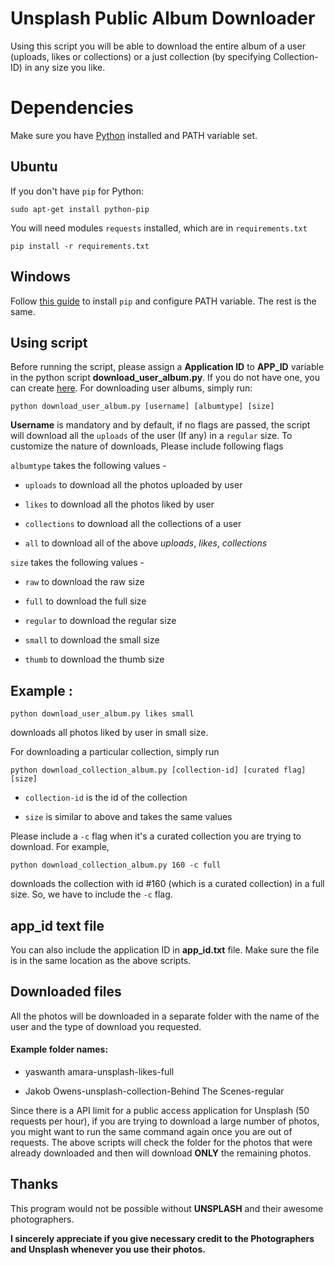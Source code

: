 # Unsplash Public Album Downloader

Using this script you will be able to download the entire album of a user (uploads, likes or collections) or a just collection (by specifying Collection-ID) in any size you like.


Dependencies
=======
Make sure you have [Python](https://www.python.org/downloads/) installed and PATH variable set.

Ubuntu
-----
If you don't have ```pip``` for Python:
```
sudo apt-get install python-pip
```
You will need modules ```requests``` installed, which are in ```requirements.txt```
```
pip install -r requirements.txt
```
Windows
-----
Follow [this guide](https://pip.pypa.io/en/stable/installing/) to install  ```pip```  and configure PATH variable.
The rest is the same.

Using script
-----

Before running the script, please assign a **Application ID** to **APP_ID** variable in the python script **download_user_album.py**. If you do not have one, you can create [here](https://unsplash.com/documentation#creating-a-developer-account). For downloading user albums, simply run:

```
python download_user_album.py [username] [albumtype] [size]
```

**Username** is mandatory and by default, if no flags are passed, the script will download all the ```uploads``` of the user (If any) in a ```regular``` size. To customize the nature of downloads, Please include following flags


```albumtype```  takes the following values -

* ```uploads``` to download all the photos uploaded by user

* ```likes``` to download all the photos liked by user

* ```collections``` to download all the collections of a user

* ```all``` to download all of the above *uploads*, *likes*, *collections*


```size``` takes the following values -

* ```raw``` to download the raw size

* ```full``` to download the full size

* ```regular``` to download the regular size

* ```small``` to download the small size

* ```thumb``` to download the thumb size

Example :
-----

```
python download_user_album.py likes small
```
downloads all photos liked by user in small size.

For downloading a particular collection, simply run

```
python download_collection_album.py [collection-id] [curated flag] [size]
```

* ```collection-id``` is the id of the collection

* ```size``` is similar to above and takes the same values

Please include a ```-c``` flag when it's a curated collection you are trying to download. For example,
```
python download_collection_album.py 160 -c full
```
downloads the collection with id #160 (which is a curated collection) in a full size. So, we have to include the ```-c``` flag.

app_id text file
-------

You can also include the application ID in **app_id.txt** file. Make sure the file is in the same location as the above scripts.

Downloaded files
-----

All the photos will be downloaded in a separate folder with the name of the user and the type of download you requested.

#### Example folder names:

* yaswanth amara-unsplash-likes-full

* Jakob Owens-unsplash-collection-Behind The Scenes-regular

Since there is a API limit for a public access application for Unsplash (50 requests per hour), if you are trying to download a large number of photos, you might want to run the same command again once you are out of requests. The above scripts will check the folder for the photos that were already downloaded and then will download **ONLY** the remaining photos.

Thanks
-----
This program would not be possible without **UNSPLASH** and their awesome photographers.

**I sincerely appreciate if you give necessary credit to the Photographers and Unsplash whenever you use their photos.**
